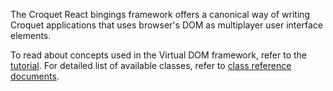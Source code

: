 The Croquet React bingings framework offers a canonical way of writing Croquet applications that uses browser's DOM as multiplayer user interface elements.

To read about concepts used in the Virtual DOM framework, refer to the [tutorial](tutorial-Virtual_DOM_Tutorial.html). For detailed list of available classes, refer to [class reference documents](./Element.html).
